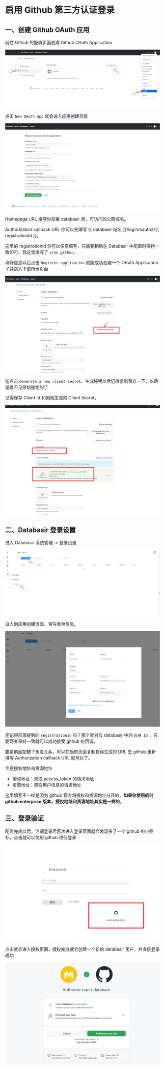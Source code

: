 # 启用 Github 第三方认证登录

## 一、创建 Github OAuth 应用
前往 Github 的配置页面创建 Github OAuth Application

![github-app-create](img/1-github-oauth2-app-create.png)

点击 `New OAuth App` 就会进入应用创建页面

![github-oauth2](img/2-github-oauth2-create.png)

Homepage URL 填写你部署 databasir 后，可访问的公网域名。

Authorization callback URL 你可以先填写  {{ databasir 域名 }}/login/oauth2/{{ registrationId }}。

这里的 registrationId 你可以任意填写，只需要稍后在 Databasir 中配置时保持一致即可，我这里填写了 `vran_github`。

填好信息以后点击 `Register application` 就能成功创建一个 OAuth Application 了并跳入下图所示页面

![oauth2-github](img/3-github-oauth2-create.png)

在点击 `Generate a new client secret`，生成秘钥以后记得复制暂存一下，以后是看不见原始秘钥的了

记得保存 Client Id 和刚刚生成的 Client Secret。

![oauth2-github](img/4-github-oauth2-create.png)

## 二、Databasir 登录设置

进入 Databasir 系统管理 -> 登录设置

![databasir](img/5-github-oauth-create.png)

进入到应用创建页面，填写表单信息。

![](img/6-github-oauth-create.png)

还记得前面提到的 `registrationId`  吗？那个就对应 databasir 中的 `应用 ID` ，只要两者保持一致就可以成功接受 github 的回调。

要是前面配错了也没关系，可以在当前页面复制自动生成的 URL 去 github 重新填写 Authorization callback URL 就可以了。

注意授权地址和资源地址

- 授权地址：获取 access_token 的请求地址
- 资源地址：获取用户信息的请求地址

这里填写不一样是因为 github 官方将授权和资源地址分开的，**如果你使用的时 github enterprise 版本，授权地址和资源地址其实是一样的**。

## 三、登录验证

配置完成以后，注销登录后再次进入登录页面就会发现多了一个 github 的小图标，点击就可以使用 github 进行登录

![](img/7-github-oauth-create.png)

点击就会进入授权页面，授权完成就会创建一个新的 databasir 用户，并直接登录成功

![](img/8-github-oauth-create.png)
